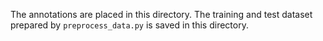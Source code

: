 The annotations are placed in this directory. The training and test dataset prepared by `preprocess_data.py` is saved in this directory.